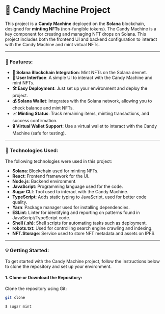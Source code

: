 # 🍬 Candy Machine Project

This project is a **Candy Machine** deployed on the **Solana** blockchain, designed for **minting NFTs** (non-fungible tokens). The Candy Machine is a key component for creating and managing NFT drops on Solana. This project includes both the frontend UI and backend configuration to interact with the Candy Machine and mint virtual NFTs.

---

### 🚀 **Features**:
- **🔗 Solana Blockchain Integration**: Mint NFTs on the Solana devnet.
- **🎨 User Interface**: A simple UI to interact with the Candy Machine and mint NFTs.
- **🛠️ Easy Deployment**: Just set up your environment and deploy the project.
- **💰 Solana Wallet**: Integrates with the Solana network, allowing you to check balance and mint NFTs.
- **📈 Minting Status**: Track remaining items, minting transactions, and success confirmation.
- **🔒 Virtual Wallet Support**: Use a virtual wallet to interact with the Candy Machine (safe for testing).

---


### 🧰 **Technologies Used**:

The following technologies were used in this project:

- **Solana**: Blockchain used for minting NFTs.
- **React**: Frontend framework for the UI.
- **Node.js**: Backend environment.
- **JavaScript**: Programming language used for the code.
- **Sugar CLI**: Tool used to interact with the Candy Machine.
- **TypeScript**: Adds static typing to JavaScript, used for better code quality.
- **Yarn**: Package manager used for installing dependencies.
- **ESLint**: Linter for identifying and reporting on patterns found in JavaScript/TypeScript code.
- **Shell (.sh)**: Shell scripts for automating tasks such as deployment.
- **robots.txt**: Used for controlling search engine crawling and indexing.
- **NFT.Storage**: Service used to store NFT metadata and assets on IPFS.


---


### 💡 **Getting Started**:
To get started with the Candy Machine project, follow the instructions below to clone the repository and set up your environment.

#### 1. **Clone or Download the Repository**:
Clone the repository using Git:
```bash
git clone
```
```bash
$ sugar mint
```




